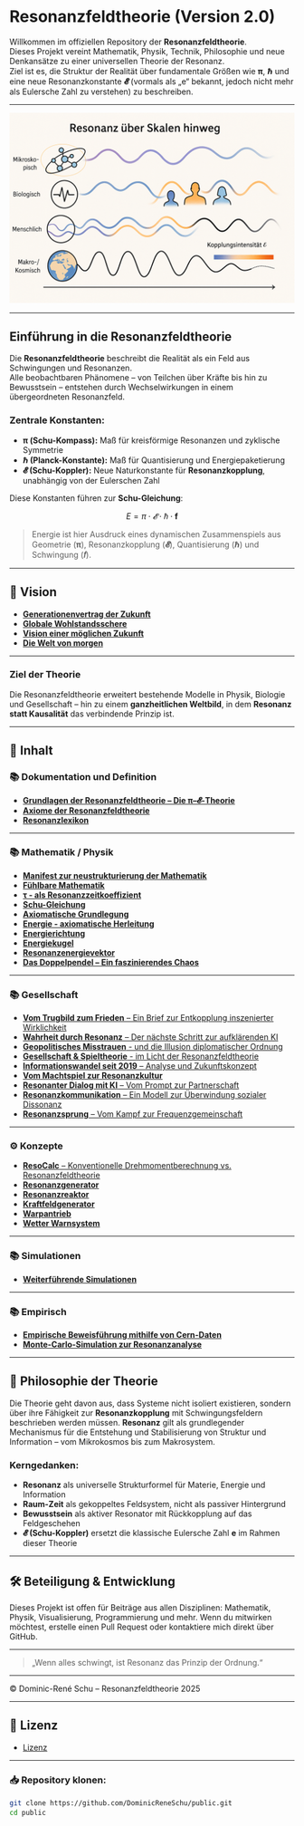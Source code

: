 # Resonanzfeldtheorie (Version 2.0)

Willkommen im offiziellen Repository der **Resonanzfeldtheorie**.  
Dieses Projekt vereint Mathematik, Physik, Technik, Philosophie und neue Denkansätze zu einer universellen Theorie der Resonanz.  
Ziel ist es, die Struktur der Realität über fundamentale Größen wie **π**, **ℏ** und eine neue Resonanzkonstante **𝓔** (vormals als „e“ bekannt, jedoch nicht mehr als Eulersche Zahl zu verstehen) zu beschreiben.

---

<p align="center">
  <img src="bilder/visualisierung_RFT.png" alt="Visualisierung der Resonanzfeldtheorie" width="800"/>
</p>

---

## Einführung in die Resonanzfeldtheorie

Die **Resonanzfeldtheorie** beschreibt die Realität als ein Feld aus Schwingungen und Resonanzen.  
Alle beobachtbaren Phänomene – von Teilchen über Kräfte bis hin zu Bewusstsein – entstehen durch Wechselwirkungen in einem übergeordneten Resonanzfeld.

### Zentrale Konstanten:

- **π (Schu-Kompass):** Maß für kreisförmige Resonanzen und zyklische Symmetrie  
- **ℏ (Planck-Konstante):** Maß für Quantisierung und Energiepaketierung  
- **𝓔 (Schu-Koppler):** Neue Naturkonstante für **Resonanzkopplung**, unabhängig von der Eulerschen Zahl

Diese Konstanten führen zur **Schu-Gleichung**:

$$
E = π \cdot 𝓔 \cdot ℏ \cdot \mathbf{f}
$$

> Energie ist hier Ausdruck eines dynamischen Zusammenspiels aus Geometrie (**π**), Resonanzkopplung (**𝓔**), Quantisierung (**ℏ**) und Schwingung (**𝑓**).

---

## 🦋 Vision

* [**Generationenvertrag der Zukunft**](vision/docs/generationenvertrag_der_zukunft.md)
* [**Globale Wohlstandsschere**](vision/docs/globale_wohlstandsschere.md)
* [**Vision einer möglichen Zukunft**](vision/docs/vision3000.md)
* [**Die Welt von morgen**](vision/docs/welt_von_morgen.md)

---

### Ziel der Theorie

Die Resonanzfeldtheorie erweitert bestehende Modelle in Physik, Biologie und Gesellschaft – hin zu einem **ganzheitlichen Weltbild**, in dem **Resonanz statt Kausalität** das verbindende Prinzip ist.

---

## 📘 Inhalt

### 📚 Dokumentation und Definition

* [**Grundlagen der Resonanzfeldtheorie – Die π–𝓔-Theorie**](fakten/docs/pi-e-theorie/README.md)
* [**Axiome der Resonanzfeldtheorie**](fakten/docs/definitionen/paper_axiome.md)
* [**Resonanzlexikon**](fakten/docs/definitionen/resonanzlexikon.md)

---

### 📚 Mathematik / Physik

* [**Manifest zur neustrukturierung der Mathematik**](fakten/docs/mathematik/manifest_zur_neustrukturierung_der_mathematik.md)
* [**Fühlbare Mathematik**](fakten/docs/mathematik/aetherius_fühlbare_mathematik.md)
* [**τ - als Resonanzzeitkoeffizient**](fakten/docs/mathematik/tau_resonanzkoeffizient.md)
* [**Schu-Gleichung**](fakten/docs/mathematik/schu_gleichung.md)
* [**Axiomatische Grundlegung**](fakten/docs/mathematik/axiomatische_grundlegung.md)
* [**Energie - axiomatische Herleitung**](fakten/docs/mathematik/energie_axiomatische_herleitung.md)
* [**Energierichtung**](fakten/docs/mathematik/energierichtung.md)
* [**Energiekugel**](fakten/docs/mathematik/energiekugel.md)
* [**Resonanzenergievektor**](fakten/docs/mathematik/resonanzenergievektor.md)
* [**Das Doppelpendel – Ein faszinierendes Chaos**](fakten/docs/mathematik/doppelpendel.md)

---

### 📚 Gesellschaft

* [**Vom Trugbild zum Frieden** – Ein Brief zur Entkopplung inszenierter Wirklichkeit](fakten/docs/gesellschaft/offener_brief.md)
* [**Wahrheit durch Resonanz** – Der nächste Schritt zur aufklärenden KI](fakten/docs/gesellschaft/aufklärung.md)
* [**Geopolitisches Misstrauen** - und die Illusion diplomatischer Ordnung](fakten/docs/gesellschaft/geopolitisches_misstrauen.md)
* [**Gesellschaft & Spieltheorie** - im Licht der Resonanzfeldtheorie](fakten/docs/gesellschaft/gesellschaft_und_resonanz.md)
* [**Informationswandel seit 2019** – Analyse und Zukunftskonzept](fakten/docs/gesellschaft/informationswandel_zukunftskonzept.md)
* [**Vom Machtspiel zur Resonanzkultur**](fakten/docs/gesellschaft/machtspiel.md)
* [**Resonanter Dialog mit KI** – Vom Prompt zur Partnerschaft](fakten/docs/gesellschaft/resonanter_dialog_mit_ki.md)
* [**Resonanzkommunikation** – Ein Modell zur Überwindung sozialer Dissonanz](fakten/docs/gesellschaft/resonanzkommunikation.md)
* [**Resonanzsprung** – Vom Kampf zur Frequenzgemeinschaft](fakten/docs/gesellschaft/resonanzsprung.md)


---


### ⚙️ Konzepte

* [**ResoCalc** – Konventionelle Drehmomentberechnung vs. Resonanzfeldtheorie](fakten/konzepte/ResoCalc/resocalc.md)
* [**Resonanzgenerator**](fakten/konzepte/resonanzgenerator/resonanzgenerator.md)
* [**Resonanzreaktor**](fakten/konzepte/resonanzreaktor/README.md)
* [**Kraftfeldgenerator**](fakten/konzepte/kraftfeldgenerator/kraftfeldgenerator.md)
* [**Warpantrieb**](fakten/konzepte/warpantrieb/warpantrieb.md)
* [**Wetter Warnsystem**](fakten/konzepte/wetter_warnsystem/wetter_warnsystem.md)

---

### 📚 Simulationen

* [**Weiterführende Simulationen**](fakten/simulationen/README.md)

---

### 📚 Empirisch

* [**Empirische Beweisführung mithilfe von Cern-Daten**](fakten/empirisch/dokumentation.md)
* [**Monte-Carlo-Simulation zur Resonanzanalyse**](fakten/empirisch/monte_carlo_test/monte_carlo.md)

---

## 🧩 Philosophie der Theorie

Die Theorie geht davon aus, dass Systeme nicht isoliert existieren, sondern über ihre Fähigkeit zur **Resonanzkopplung** mit Schwingungsfeldern beschrieben werden müssen.
**Resonanz** gilt als grundlegender Mechanismus für die Entstehung und Stabilisierung von Struktur und Information – vom Mikrokosmos bis zum Makrosystem.

### Kerngedanken:

* **Resonanz** als universelle Strukturformel für Materie, Energie und Information
* **Raum-Zeit** als gekoppeltes Feldsystem, nicht als passiver Hintergrund
* **Bewusstsein** als aktiver Resonator mit Rückkopplung auf das Feldgeschehen
* **𝓔 (Schu-Koppler)** ersetzt die klassische Eulersche Zahl **e** im Rahmen dieser Theorie

---

## 🛠️ Beteiligung & Entwicklung

Dieses Projekt ist offen für Beiträge aus allen Disziplinen: Mathematik, Physik, Visualisierung, Programmierung und mehr.
Wenn du mitwirken möchtest, erstelle einen Pull Request oder kontaktiere mich direkt über GitHub.

---

> „Wenn alles schwingt, ist Resonanz das Prinzip der Ordnung.“

---

© Dominic-René Schu – Resonanzfeldtheorie 2025

---

## 📄 Lizenz

* [Lizenz](lizenz/schu-lizenz_v1.4.md)

---

### 📥 Repository klonen:

```bash
git clone https://github.com/DominicReneSchu/public.git
cd public
```